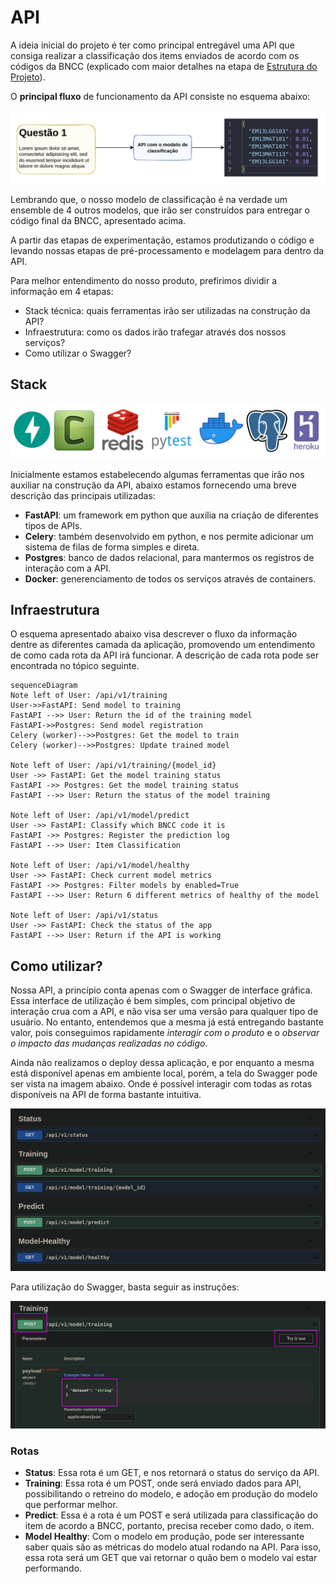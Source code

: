 # API

A ideia inicial do projeto é ter como principal entregável uma API que consiga realizar a classificação dos items enviados de acordo com os códigos da BNCC (explicado com maior detalhes na etapa de [Estrutura do Projeto](https://lucianobatista.github.io/bncc-classifier/estrutura-do-projeto/)).

O **principal fluxo** de funcionamento da API consiste no esquema abaixo:

![api-workflow](imgs/api-workflow-simple.png)

Lembrando que, o nosso modelo de classificação é na verdade um ensemble de 4 outros modelos, que irão ser construídos para entregar o código final da BNCC, apresentado acima.

A partir das etapas de experimentação, estamos produtizando o código e levando nossas etapas de pré-processamento e modelagem para dentro da API.

Para melhor entendimento do nosso produto, prefirimos dividir a informação em 4 etapas:

- Stack técnica: quais ferramentas irão ser utilizadas na construção da API?
- Infraestrutura: como os dados irão trafegar através dos nossos serviços?
- Como utilizar o Swagger?

## Stack

![stack](imgs/stack.png)

Inicialmente estamos estabelecendo algumas ferramentas que irão nos auxiliar na construção da API, abaixo estamos fornecendo uma breve descrição das principais utilizadas:

- **FastAPI**: um framework em python que auxilia na criação de diferentes tipos de APIs.
- **Celery**: também desenvolvido em python, e nos permite adicionar um sistema de filas de forma simples e direta.
- **Postgres**: banco de dados relacional, para mantermos os registros de interação com a API.
- **Docker**: generenciamento de todos os serviços através de containers.

## Infraestrutura

O esquema apresentado abaixo visa descrever o fluxo da informação dentre as diferentes camada da aplicação, promovendo um entendimento de como cada rota da API irá funcionar. A descrição de cada rota pode ser encontrada no tópico seguinte.

```mermaid
sequenceDiagram
Note left of User: /api/v1/training
User->>FastAPI: Send model to training
FastAPI -->> User: Return the id of the training model
FastAPI->>Postgres: Send model registration
Celery (worker)-->>Postgres: Get the model to train
Celery (worker)-->>Postgres: Update trained model

Note left of User: /api/v1/training/{model_id}
User ->> FastAPI: Get the model training status
FastAPI ->> Postgres: Get the model training status
FastAPI -->> User: Return the status of the model training

Note left of User: /api/v1/model/predict
User ->> FastAPI: Classify which BNCC code it is
FastAPI ->> Postgres: Register the prediction log
FastAPI -->> User: Item Classification

Note left of User: /api/v1/model/healthy
User ->> FastAPI: Check current model metrics
FastAPI ->> Postgres: Filter models by enabled=True
FastAPI -->> User: Return 6 different metrics of healthy of the model

Note left of User: /api/v1/status
User ->> FastAPI: Check the status of the app
FastAPI -->> User: Return if the API is working
```

## Como utilizar?

Nossa API, a princípio conta apenas com o Swagger de interface gráfica. Essa interface de utilização é bem simples, com principal objetivo de interação crua com a API, e não visa ser uma versão para qualquer tipo de usuário. No entanto, entendemos que a mesma já está entregando bastante valor, pois conseguimos rapidamente _interagir com o produto_ e o _observar o impacto das mudanças realizadas no código_.

Ainda não realizamos o deploy dessa aplicação, e por enquanto a mesma está disponível apenas em ambiente local, porém, a tela do Swagger pode ser vista na imagem abaixo. Onde é possível interagir com todas as rotas disponíveis na API de forma bastante intuitiva.

![swagger](imgs/swagger.png)

Para utilização do Swagger, basta seguir as instruções:

![swagger-training](imgs/swagger-training.png)

### Rotas

- **Status**: Essa rota é um GET, e nos retornará o status do serviço da API.
- **Training**: Essa rota é um POST, onde será enviado dados para API, possibilitando o retreino do modelo, e adoção em produção do modelo que performar melhor.
- **Predict**: Essa é a rota é um POST e será utilizada para classificação do item de acordo a BNCC, portanto, precisa receber como dado, o item.
- **Model Healthy**: Com o modelo em produção, pode ser interessante saber quais são as métricas do modelo atual rodando na API. Para isso, essa rota será um GET que vai retornar o quão bem o modelo vai estar performando.
